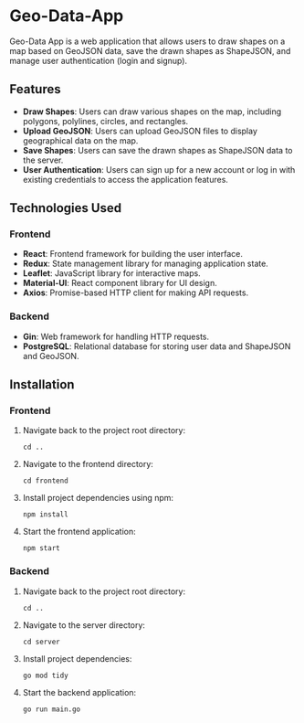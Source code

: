 # Geo-Data-App

Geo-Data App is a web application that allows users to draw shapes on a map based on GeoJSON data, save the drawn shapes as ShapeJSON, and manage user authentication (login and signup).

## Features

- **Draw Shapes**: Users can draw various shapes on the map, including polygons, polylines, circles, and rectangles.
- **Upload GeoJSON**: Users can upload GeoJSON files to display geographical data on the map.
- **Save Shapes**: Users can save the drawn shapes as ShapeJSON data to the server.
- **User Authentication**: Users can sign up for a new account or log in with existing credentials to access the application features.

## Technologies Used

### Frontend
- **React**: Frontend framework for building the user interface.
- **Redux**: State management library for managing application state.
- **Leaflet**: JavaScript library for interactive maps.
- **Material-UI**: React component library for UI design.
- **Axios**: Promise-based HTTP client for making API requests.

### Backend
- **Gin**: Web framework for handling HTTP requests.
- **PostgreSQL**: Relational database for storing user data and ShapeJSON and GeoJSON.


## Installation

### Frontend

1. Navigate back to the project root directory:
    ```
    cd ..
    ```
2. Navigate to the frontend directory:
    ```
    cd frontend
    ```
3. Install project dependencies using npm:
    ```
    npm install
    ```
4. Start the frontend application:
    ```
    npm start
    ```

### Backend
1. Navigate back to the project root directory:
    ```
    cd ..
    ```
2. Navigate to the server directory:
    ```
    cd server
    ```
3. Install project dependencies:
    ```
    go mod tidy
    ```
4. Start the backend application:
    ```
    go run main.go

